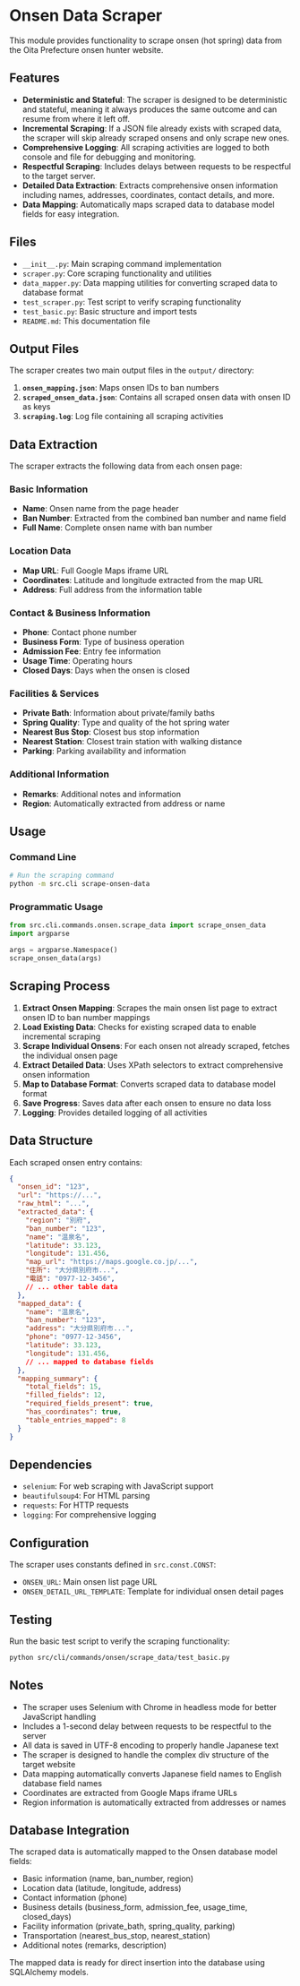 # Onsen Data Scraper

This module provides functionality to scrape onsen (hot spring) data from the Oita Prefecture onsen hunter website.

## Features

- **Deterministic and Stateful**: The scraper is designed to be deterministic and stateful, meaning it always produces the same outcome and can resume from where it left off.
- **Incremental Scraping**: If a JSON file already exists with scraped data, the scraper will skip already scraped onsens and only scrape new ones.
- **Comprehensive Logging**: All scraping activities are logged to both console and file for debugging and monitoring.
- **Respectful Scraping**: Includes delays between requests to be respectful to the target server.
- **Detailed Data Extraction**: Extracts comprehensive onsen information including names, addresses, coordinates, contact details, and more.
- **Data Mapping**: Automatically maps scraped data to database model fields for easy integration.

## Files

- `__init__.py`: Main scraping command implementation
- `scraper.py`: Core scraping functionality and utilities
- `data_mapper.py`: Data mapping utilities for converting scraped data to database format
- `test_scraper.py`: Test script to verify scraping functionality
- `test_basic.py`: Basic structure and import tests
- `README.md`: This documentation file

## Output Files

The scraper creates two main output files in the `output/` directory:

1. **`onsen_mapping.json`**: Maps onsen IDs to ban numbers
2. **`scraped_onsen_data.json`**: Contains all scraped onsen data with onsen ID as keys
3. **`scraping.log`**: Log file containing all scraping activities

## Data Extraction

The scraper extracts the following data from each onsen page:

### Basic Information

- **Name**: Onsen name from the page header
- **Ban Number**: Extracted from the combined ban number and name field
- **Full Name**: Complete onsen name with ban number

### Location Data

- **Map URL**: Full Google Maps iframe URL
- **Coordinates**: Latitude and longitude extracted from the map URL
- **Address**: Full address from the information table

### Contact & Business Information

- **Phone**: Contact phone number
- **Business Form**: Type of business operation
- **Admission Fee**: Entry fee information
- **Usage Time**: Operating hours
- **Closed Days**: Days when the onsen is closed

### Facilities & Services

- **Private Bath**: Information about private/family baths
- **Spring Quality**: Type and quality of the hot spring water
- **Nearest Bus Stop**: Closest bus stop information
- **Nearest Station**: Closest train station with walking distance
- **Parking**: Parking availability and information

### Additional Information

- **Remarks**: Additional notes and information
- **Region**: Automatically extracted from address or name

## Usage

### Command Line

```bash
# Run the scraping command
python -m src.cli scrape-onsen-data
```

### Programmatic Usage

```python
from src.cli.commands.onsen.scrape_data import scrape_onsen_data
import argparse

args = argparse.Namespace()
scrape_onsen_data(args)
```

## Scraping Process

1. **Extract Onsen Mapping**: Scrapes the main onsen list page to extract onsen ID to ban number mappings
2. **Load Existing Data**: Checks for existing scraped data to enable incremental scraping
3. **Scrape Individual Onsens**: For each onsen not already scraped, fetches the individual onsen page
4. **Extract Detailed Data**: Uses XPath selectors to extract comprehensive onsen information
5. **Map to Database Format**: Converts scraped data to database model format
6. **Save Progress**: Saves data after each onsen to ensure no data loss
7. **Logging**: Provides detailed logging of all activities

## Data Structure

Each scraped onsen entry contains:

```json
{
  "onsen_id": "123",
  "url": "https://...",
  "raw_html": "...",
  "extracted_data": {
    "region": "別府",
    "ban_number": "123",
    "name": "温泉名",
    "latitude": 33.123,
    "longitude": 131.456,
    "map_url": "https://maps.google.co.jp/...",
    "住所": "大分県別府市...",
    "電話": "0977-12-3456",
    // ... other table data
  },
  "mapped_data": {
    "name": "温泉名",
    "ban_number": "123",
    "address": "大分県別府市...",
    "phone": "0977-12-3456",
    "latitude": 33.123,
    "longitude": 131.456,
    // ... mapped to database fields
  },
  "mapping_summary": {
    "total_fields": 15,
    "filled_fields": 12,
    "required_fields_present": true,
    "has_coordinates": true,
    "table_entries_mapped": 8
  }
}
```

## Dependencies

- `selenium`: For web scraping with JavaScript support
- `beautifulsoup4`: For HTML parsing
- `requests`: For HTTP requests
- `logging`: For comprehensive logging

## Configuration

The scraper uses constants defined in `src.const.CONST`:

- `ONSEN_URL`: Main onsen list page URL
- `ONSEN_DETAIL_URL_TEMPLATE`: Template for individual onsen detail pages

## Testing

Run the basic test script to verify the scraping functionality:

```bash
python src/cli/commands/onsen/scrape_data/test_basic.py
```

## Notes

- The scraper uses Selenium with Chrome in headless mode for better JavaScript handling
- Includes a 1-second delay between requests to be respectful to the server
- All data is saved in UTF-8 encoding to properly handle Japanese text
- The scraper is designed to handle the complex div structure of the target website
- Data mapping automatically converts Japanese field names to English database field names
- Coordinates are extracted from Google Maps iframe URLs
- Region information is automatically extracted from addresses or names

## Database Integration

The scraped data is automatically mapped to the Onsen database model fields:

- Basic information (name, ban_number, region)
- Location data (latitude, longitude, address)
- Contact information (phone)
- Business details (business_form, admission_fee, usage_time, closed_days)
- Facility information (private_bath, spring_quality, parking)
- Transportation (nearest_bus_stop, nearest_station)
- Additional notes (remarks, description)

The mapped data is ready for direct insertion into the database using SQLAlchemy models.

